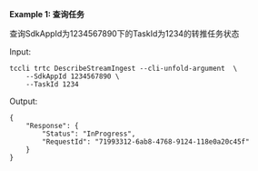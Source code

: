 **Example 1: 查询任务**

查询SdkAppId为1234567890下的TaskId为1234的转推任务状态

Input: 

```
tccli trtc DescribeStreamIngest --cli-unfold-argument  \
    --SdkAppId 1234567890 \
    --TaskId 1234
```

Output: 
```
{
    "Response": {
        "Status": "InProgress",
        "RequestId": "71993312-6ab8-4768-9124-118e0a20c45f"
    }
}
```

